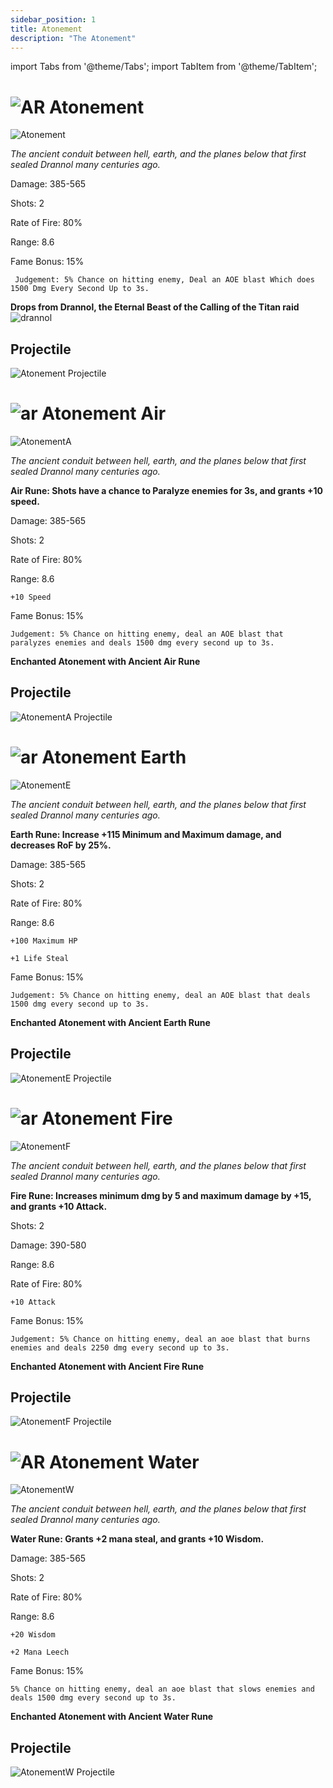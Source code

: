 ```yaml
---
sidebar_position: 1
title: Atonement
description: "The Atonement"
---
```


import Tabs from '@theme/Tabs';
import TabItem from '@theme/TabItem';

<Tabs>
  <TabItem value="Atonement" label="Atonement" default>

# ![AR](https://cdn.discordapp.com/attachments/1026159786313650256/1045182982090145843/Ancient_Relic_Bag.png) Atonement

![Atonement](https://vwiki.valorserver.com/api/item/picture/atonement)

<i>The ancient conduit between hell, earth, and the planes below that first sealed Drannol many centuries ago.</i>

Damage: 385-565

Shots: 2

Rate of Fire: 80%

Range: 8.6

Fame Bonus: 15%

     Judgement: 5% Chance on hitting enemy, Deal an AOE blast Which does 1500 Dmg Every Second Up to 3s.
    
**Drops from Drannol, the Eternal Beast of the Calling of the Titan raid** ![drannol](https://cdn.discordapp.com/attachments/1107378591026655272/1108664279978229830/triangle_4.png)

## Projectile

![Atonement Projectile](https://cdn.discordapp.com/attachments/953134990428868629/953138828854562847/atonement.gif)


  </TabItem>
  <TabItem value="Air" label="Air">

# ![ar](https://cdn.discordapp.com/attachments/1026159786313650256/1045182982090145843/Ancient_Relic_Bag.png) Atonement Air

![AtonementA](https://vwiki.valorserver.com/api/item/picture/atonement%20air)

<i>The ancient conduit between hell, earth, and the planes below that first sealed Drannol many centuries ago.</i>

**Air Rune: Shots have a chance to Paralyze enemies for 3s, and grants +10 speed.**
    
Damage: 385-565

Shots: 2

Rate of Fire: 80%

Range: 8.6
    
    +10 Speed

Fame Bonus: 15%
    
    Judgement: 5% Chance on hitting enemy, deal an AOE blast that paralyzes enemies and deals 1500 dmg every second up to 3s.
    
**Enchanted Atonement with Ancient Air Rune**

## Projectile

![AtonementA Projectile](https://cdn.discordapp.com/attachments/953134990428868629/953139834694811698/atonement_air.gif)
 
  </TabItem>
  <TabItem value="Earth" label="Earth">

# ![ar](https://cdn.discordapp.com/attachments/1026159786313650256/1045182982090145843/Ancient_Relic_Bag.png) Atonement Earth

![AtonementE](https://vwiki.valorserver.com/api/item/picture/atonement%20earth)

<i>The ancient conduit between hell, earth, and the planes below that first sealed Drannol many centuries ago.</i>

**Earth Rune: Increase +115 Minimum and Maximum damage, and decreases RoF by 25%.**
    
Damage: 385-565

Shots: 2

Rate of Fire: 80%

Range: 8.6

    +100 Maximum HP
    
    +1 Life Steal
    
Fame Bonus: 15%

    Judgement: 5% Chance on hitting enemy, deal an AOE blast that deals 1500 dmg every second up to 3s.
    
**Enchanted Atonement with Ancient Earth Rune**

## Projectile

![AtonementE Projectile](https://cdn.discordapp.com/attachments/1107378591026655272/1111173546262142986/ezgif.com-crop.gif)

  </TabItem>
  <TabItem value="Fire" label="Fire">

# ![ar](https://cdn.discordapp.com/attachments/1026159786313650256/1045182982090145843/Ancient_Relic_Bag.png) Atonement Fire

![AtonementF](https://vwiki.valorserver.com/api/item/picture/atonement%20fire)

<i>The ancient conduit between hell, earth, and the planes below that first sealed Drannol many centuries ago.</i>

**Fire Rune: Increases minimum dmg by 5 and maximum damage by +15, and grants +10 Attack.**

Shots: 2

Damage: 390-580

Range: 8.6

Rate of Fire: 80%

    +10 Attack

Fame Bonus: 15%
    
    Judgement: 5% Chance on hitting enemy, deal an aoe blast that burns enemies and deals 2250 dmg every second up to 3s.

**Enchanted Atonement with Ancient Fire Rune**

## Projectile

![AtonementF Projectile](https://cdn.discordapp.com/attachments/953134990428868629/953138829294972938/atonement_fire.gif)

  </TabItem>
  <TabItem value="Water" label="Water">

# ![AR](https://cdn.discordapp.com/attachments/1026159786313650256/1045182982090145843/Ancient_Relic_Bag.png) Atonement Water

![AtonementW](https://vwiki.valorserver.com/api/item/picture/atonement%20water)

<i>The ancient conduit between hell, earth, and the planes below that first sealed Drannol many centuries ago.</i>

**Water Rune: Grants +2 mana steal, and grants +10 Wisdom.**

Damage: 385-565

Shots: 2

Rate of Fire: 80%

Range: 8.6

    +20 Wisdom
    
    +2 Mana Leech

Fame Bonus: 15%
    
    5% Chance on hitting enemy, deal an aoe blast that slows enemies and deals 1500 dmg every second up to 3s.

**Enchanted Atonement with Ancient Water Rune**

## Projectile

![AtonementW Projectile](https://cdn.discordapp.com/attachments/953134990428868629/953138829781532732/atonement_water.gif)

  </TabItem>
</Tabs>
